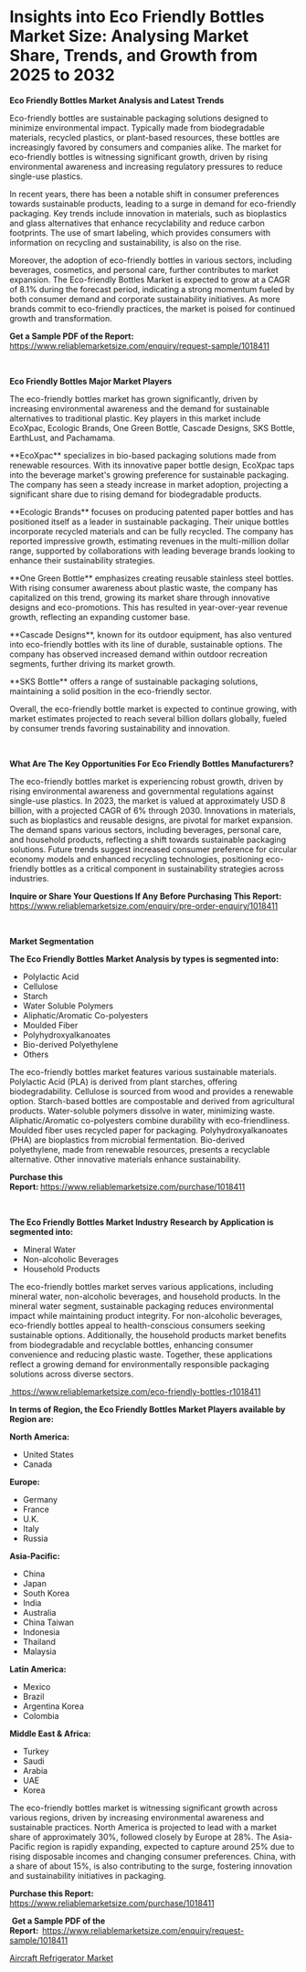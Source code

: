<p><h1>Insights into Eco Friendly Bottles Market Size: Analysing Market Share, Trends, and Growth from 2025 to 2032</h1></p><p><strong>Eco Friendly Bottles Market Analysis and Latest Trends</strong></p>
<p><p>Eco-friendly bottles are sustainable packaging solutions designed to minimize environmental impact. Typically made from biodegradable materials, recycled plastics, or plant-based resources, these bottles are increasingly favored by consumers and companies alike. The market for eco-friendly bottles is witnessing significant growth, driven by rising environmental awareness and increasing regulatory pressures to reduce single-use plastics.</p><p>In recent years, there has been a notable shift in consumer preferences towards sustainable products, leading to a surge in demand for eco-friendly packaging. Key trends include innovation in materials, such as bioplastics and glass alternatives that enhance recyclability and reduce carbon footprints. The use of smart labeling, which provides consumers with information on recycling and sustainability, is also on the rise.</p><p>Moreover, the adoption of eco-friendly bottles in various sectors, including beverages, cosmetics, and personal care, further contributes to market expansion. The Eco-friendly Bottles Market is expected to grow at a CAGR of 8.1% during the forecast period, indicating a strong momentum fueled by both consumer demand and corporate sustainability initiatives. As more brands commit to eco-friendly practices, the market is poised for continued growth and transformation.</p></p>
<p><strong>Get a Sample PDF of the Report:&nbsp;</strong> <a href="https://www.reliablemarketsize.com/enquiry/request-sample/1018411?utm_campaign=2255&utm_medium=2&utm_source=Github&utm_content=ia&utm_term=06022025&utm_id=eco-friendly-bottles">https://www.reliablemarketsize.com/enquiry/request-sample/1018411</a></p>
<p>&nbsp;</p>
<p><strong>Eco Friendly Bottles Major Market Players</strong></p>
<p><p>The eco-friendly bottles market has grown significantly, driven by increasing environmental awareness and the demand for sustainable alternatives to traditional plastic. Key players in this market include EcoXpac, Ecologic Brands, One Green Bottle, Cascade Designs, SKS Bottle, EarthLust, and Pachamama.</p><p>**EcoXpac** specializes in bio-based packaging solutions made from renewable resources. With its innovative paper bottle design, EcoXpac taps into the beverage market's growing preference for sustainable packaging. The company has seen a steady increase in market adoption, projecting a significant share due to rising demand for biodegradable products.</p><p>**Ecologic Brands** focuses on producing patented paper bottles and has positioned itself as a leader in sustainable packaging. Their unique bottles incorporate recycled materials and can be fully recycled. The company has reported impressive growth, estimating revenues in the multi-million dollar range, supported by collaborations with leading beverage brands looking to enhance their sustainability strategies.</p><p>**One Green Bottle** emphasizes creating reusable stainless steel bottles. With rising consumer awareness about plastic waste, the company has capitalized on this trend, growing its market share through innovative designs and eco-promotions. This has resulted in year-over-year revenue growth, reflecting an expanding customer base.</p><p>**Cascade Designs**, known for its outdoor equipment, has also ventured into eco-friendly bottles with its line of durable, sustainable options. The company has observed increased demand within outdoor recreation segments, further driving its market growth.</p><p>**SKS Bottle** offers a range of sustainable packaging solutions, maintaining a solid position in the eco-friendly sector. </p><p>Overall, the eco-friendly bottle market is expected to continue growing, with market estimates projected to reach several billion dollars globally, fueled by consumer trends favoring sustainability and innovation.</p></p>
<p>&nbsp;</p>
<p><strong>What Are The Key Opportunities For Eco Friendly Bottles Manufacturers?</strong></p>
<p><p>The eco-friendly bottles market is experiencing robust growth, driven by rising environmental awareness and governmental regulations against single-use plastics. In 2023, the market is valued at approximately USD 8 billion, with a projected CAGR of 6% through 2030. Innovations in materials, such as bioplastics and reusable designs, are pivotal for market expansion. The demand spans various sectors, including beverages, personal care, and household products, reflecting a shift towards sustainable packaging solutions. Future trends suggest increased consumer preference for circular economy models and enhanced recycling technologies, positioning eco-friendly bottles as a critical component in sustainability strategies across industries.</p></p>
<p><strong>Inquire or Share Your Questions If Any Before Purchasing This Report:</strong> <a href="https://www.reliablemarketsize.com/enquiry/pre-order-enquiry/1018411?utm_campaign=2255&utm_medium=2&utm_source=Github&utm_content=ia&utm_term=06022025&utm_id=eco-friendly-bottles">https://www.reliablemarketsize.com/enquiry/pre-order-enquiry/1018411</a></p>
<p>&nbsp;</p>
<p><strong>Market Segmentation</strong></p>
<p><strong>The Eco Friendly Bottles Market Analysis by types is segmented into:</strong></p>
<p><ul><li>Polylactic Acid</li><li>Cellulose</li><li>Starch</li><li>Water Soluble Polymers</li><li>Aliphatic/Aromatic Co-polyesters</li><li>Moulded Fiber</li><li>Polyhydroxyalkanoates</li><li>Bio-derived Polyethylene</li><li>Others</li></ul></p>
<p><p>The eco-friendly bottles market features various sustainable materials. Polylactic Acid (PLA) is derived from plant starches, offering biodegradability. Cellulose is sourced from wood and provides a renewable option. Starch-based bottles are compostable and derived from agricultural products. Water-soluble polymers dissolve in water, minimizing waste. Aliphatic/Aromatic co-polyesters combine durability with eco-friendliness. Moulded fiber uses recycled paper for packaging. Polyhydroxyalkanoates (PHA) are bioplastics from microbial fermentation. Bio-derived polyethylene, made from renewable resources, presents a recyclable alternative. Other innovative materials enhance sustainability.</p></p>
<p><strong>Purchase this Report:&nbsp;</strong><a href="https://www.reliablemarketsize.com/purchase/1018411?utm_campaign=2255&utm_medium=2&utm_source=Github&utm_content=ia&utm_term=06022025&utm_id=eco-friendly-bottles">https://www.reliablemarketsize.com/purchase/1018411</a></p>
<p>&nbsp;</p>
<p><strong>The Eco Friendly Bottles Market Industry Research by Application is segmented into:</strong></p>
<p><ul><li>Mineral Water</li><li>Non-alcoholic Beverages</li><li>Household Products</li></ul></p>
<p><p>The eco-friendly bottles market serves various applications, including mineral water, non-alcoholic beverages, and household products. In the mineral water segment, sustainable packaging reduces environmental impact while maintaining product integrity. For non-alcoholic beverages, eco-friendly bottles appeal to health-conscious consumers seeking sustainable options. Additionally, the household products market benefits from biodegradable and recyclable bottles, enhancing consumer convenience and reducing plastic waste. Together, these applications reflect a growing demand for environmentally responsible packaging solutions across diverse sectors.</p></p>
<p><a href="https://www.reliablemarketsize.com/eco-friendly-bottles-r1018411?utm_campaign=2255&utm_medium=2&utm_source=Github&utm_content=ia&utm_term=06022025&utm_id=eco-friendly-bottles">&nbsp;https://www.reliablemarketsize.com/eco-friendly-bottles-r1018411</a></p>
<p><strong>In terms of Region, the Eco Friendly Bottles Market Players available by Region are:</strong></p>
<p>
    <p> <strong> North America: </strong>
        <ul>
            <li>United States</li>
            <li>Canada</li>
        </ul>
        </p> 
    <p> <strong> Europe: </strong>
        <ul>
            <li>Germany</li>
            <li>France</li>
            <li>U.K.</li>
            <li>Italy</li>
            <li>Russia</li>
        </ul>
        </p> 
    <p> <strong> Asia-Pacific: </strong>
        <ul>
            <li>China</li>
            <li>Japan</li>
            <li>South Korea</li>
            <li>India</li>
            <li>Australia</li>
            <li>China Taiwan</li>
            <li>Indonesia</li>
            <li>Thailand</li>
            <li>Malaysia</li>
        </ul>
        </p> 
    <p> <strong> Latin America: </strong>
        <ul>
            <li>Mexico</li>
            <li>Brazil</li>
            <li>Argentina Korea</li>
            <li>Colombia</li>
        </ul>
        </p> 
    <p> <strong> Middle East & Africa: </strong>
        <ul>
            <li>Turkey</li>
            <li>Saudi</li>
            <li>Arabia</li>
            <li>UAE</li>
            <li>Korea</li>
        </ul>
    </p>
    </p>
<p><p>The eco-friendly bottles market is witnessing significant growth across various regions, driven by increasing environmental awareness and sustainable practices. North America is projected to lead with a market share of approximately 30%, followed closely by Europe at 28%. The Asia-Pacific region is rapidly expanding, expected to capture around 25% due to rising disposable incomes and changing consumer preferences. China, with a share of about 15%, is also contributing to the surge, fostering innovation and sustainability initiatives in packaging.</p></p>
<p><strong>Purchase this Report: </strong><a href="https://www.reliablemarketsize.com/purchase/1018411?utm_campaign=2255&utm_medium=2&utm_source=Github&utm_content=ia&utm_term=06022025&utm_id=eco-friendly-bottles">https://www.reliablemarketsize.com/purchase/1018411</a></p>
<p>&nbsp;<strong>Get a Sample PDF of the Report:&nbsp;&nbsp;</strong><a href="https://www.reliablemarketsize.com/enquiry/request-sample/1018411?utm_campaign=2255&utm_medium=2&utm_source=Github&utm_content=ia&utm_term=06022025&utm_id=eco-friendly-bottles">https://www.reliablemarketsize.com/enquiry/request-sample/1018411</a></p>
<p><strong></strong></p>
<p><p><a href="https://github.com/sca704osol/Market-Research-Report-List-1/blob/main/aircraft-refrigerator-market.md?utm_campaign=2255&utm_medium=2&utm_source=Github&utm_content=ia&utm_term=06022025&utm_id=eco-friendly-bottles">Aircraft Refrigerator Market</a></p></p>